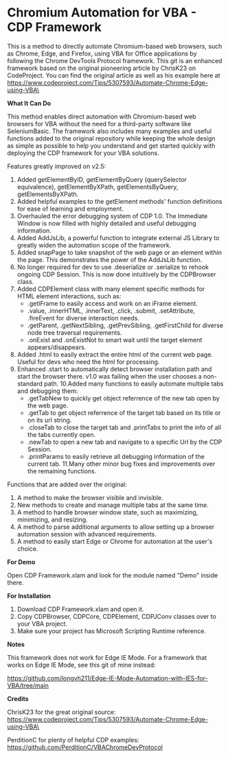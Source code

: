 # Chromium Automation for VBA - CDP Framework
This is a method to directly automate Chromium-based web browsers, such as Chrome, Edge, and Firefox, using VBA for Office applications by following the Chrome DevTools Protocol framework. This git is an enhanced framework based on the original pioneering article by ChrisK23 on CodeProject. You can find the original article as well as his example here at https://www.codeproject.com/Tips/5307593/Automate-Chrome-Edge-using-VBA\

**What It Can Do**

This method enables direct automation with Chromium-based web browsers for VBA without the need for a third-party software like SeleniumBasic. The framework also includes many examples and useful functions added to the original repository while keeping the whole design as simple as possible to help you understand and get started quickly with deploying the CDP framework for your VBA solutions.

Features greatly improved on v2.5:
1. Added getElementByID, getElementByQuery (querySelector equivalence), getElementByXPath, getElementsByQuery, getElementsByXPath.
2. Added helpful examples to the getElement methods' function definitions for ease of learning and employment.
3. Overhauled the error debugging system of CDP 1.0. The Immediate Window is now filled with highly detailed and useful debugging information.
4. Added AddJsLib, a powerful function to integrate external JS Library to greatly widen the automation scope of the framework.
5. Added snapPage to take snapshot of the web page or an element within the page. This demonstrates the power of the AddJsLib function.
6. No longer required for dev to use .deserialize or .serialize to rehook ongoing CDP Session. This is now done intuitively by the CDPBrowser class.
7. Added CDPElement class with many element specific methods for HTML element interactions, such as:
   - .getIFrame to easily access and work on an iFrame element.
   - .value, .innerHTML, .innerText, .click, .submit, .setAttribute, .fireEvent for diverse interaction needs.
   - .getParent, .getNextSibling, .getPrevSibling, .getFirstChild for diverse node tree traversal requirements.
   - .onExist and .onExistNot to smart wait until the target element appears/disappears.
8. Added .html to easily extract the entire html of the current web page. Useful for devs who need the html for processing.
9. Enhanced .start to automatically detect browser installation path and start the browser there. v1.0 was failing when the user chooses a non-standard path.
10.Added many functions to easily automate multiple tabs and debugging them:
   - .getTabNew to quickly get object referrence of the new tab open by the web page.
   - .getTab to get object referrence of the target tab based on its title or on its url string.
   - .closeTab to close the target tab and .printTabs to print the info of all the tabs currently open.
   - .newTab to open a new tab and navigate to a specific Url by the CDP Session.
   - .printParams to easily retrieve all debugging information of the current tab.
11.Many other minor bug fixes and improvements over the remaining functions.

Functions that are added over the original:
1. A method to make the browser visible and invisible.
2. New methods to create and manage multiple tabs at the same time.
3. A method to handle browser window state, such as maximizing, minimizing, and resizing.
4. A method to parse additional arguments to allow setting up a browser automation session with advanced requirements.
5. A method to easily start Edge or Chrome for automation at the user's choice.
  
**For Demo**

Open CDP Framework.xlam and look for the module named "Demo" inside there.

**For Installation**

1. Download CDP Framework.xlam and open it.
2. Copy CDPBrowser, CDPCore, CDPElement, CDPJConv classes over to your VBA project.
3. Make sure your project has Microsoft Scripting Runtime reference.

**Notes**

This framework does not work for Edge IE Mode. For a framework that works on Edge IE Mode, see this git of mine instead:

https://github.com/longvh211/Edge-IE-Mode-Automation-with-IES-for-VBA/tree/main

**Credits**

ChrisK23 for the great original source: https://www.codeproject.com/Tips/5307593/Automate-Chrome-Edge-using-VBA\

PerditionC for plenty of helpful CDP examples: https://github.com/PerditionC/VBAChromeDevProtocol
